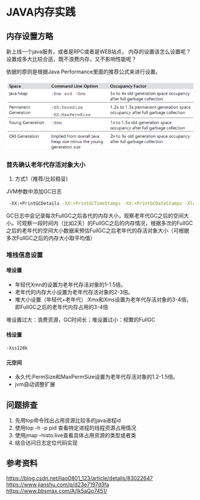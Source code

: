 # JAVA内存实践

## 内存设置方略
新上线一个java服务，或者是RPC或者是WEB站点， 内存的设置该怎么设置呢？设置成多大比较合适，既不浪费内存，又不影响性能呢？

依据的原则是根据Java Performance里面的推荐公式来进行设置。

![](image/jvm-memory-setting.png)

### 首先确认老年代存活对象大小
1. 方式1（推荐/比较稳妥)

JVM参数中添加GC日志
```bash
 -XX:+PrintGCDetails -XX:+PrintGCTimeStamps -XX:+PrintGCDateStamps -Xloggc:./gc.log
```
GC日志中会记录每次FullGC之后各代的内存大小，观察老年代GC之后的空间大小。可观察一段时间内（比如2天）的FullGC之后的内存情况，根据多次的FullGC之后的老年代的空间大小数据来预估FullGC之后老年代的存活对象大小（可根据多次FullGC之后的内存大小取平均值）
### 堆栈信息设置
#### 堆设置
- 年轻代Xmn的设置为老年代存活对象的1-1.5倍。
- 老年代的内存大小设置为老年代存活对象的2-3倍。
- 堆大小设置（年轻代+老年代）:Xmx和Xms设置为老年代存活对象的3-4倍，即FullGC之后的老年代内存占用的3-4倍

堆设置过大：浪费资源，GC时间长；堆设置过小：频繁的FullGC

#### 栈设置
```bash
-Xss128k
```

#### 元空间
- 永久代:PermSize和MaxPermSize设置为老年代存活对象的1.2-1.5倍。
- jvm自动调整扩展

## 问题排查
1. 先用top命令找出占用资源比较多的java进程id
1. 使用top -h -p pid 查看特定进程的线程资源占用情况
1. 使用jmap -histo:live查看具体占用资源的类型或者类
1. 结合访问日志定位代码实现

## 参考资料
https://blog.csdn.net/liao0801_123/article/details/83022647
https://www.jianshu.com/p/d23e7197d3fa
https://www.bbsmax.com/A/lk5aQo7451/

